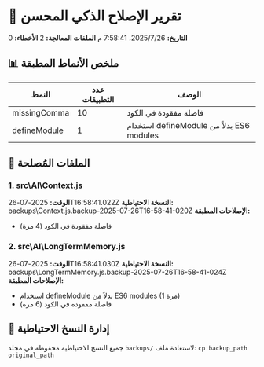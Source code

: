 # 🧠 تقرير الإصلاح الذكي المحسن

**التاريخ:** 26‏/7‏/2025، 7:58:41 م
**الملفات المعالجة:** 2
**الأخطاء:** 0

## 📊 ملخص الأنماط المطبقة

| النمط | عدد التطبيقات | الوصف |
|-------|---------------|--------|
| missingComma | 10 | فاصلة مفقودة في الكود |
| defineModule | 1 | استخدام defineModule بدلاً من ES6 modules |

## 📁 الملفات المُصلحة

### 1. src\AI\Context.js
**الوقت:** 2025-07-26T16:58:41.022Z
**النسخة الاحتياطية:** backups\Context.js.backup-2025-07-26T16-58-41-020Z
**الإصلاحات المطبقة:**
- فاصلة مفقودة في الكود (4 مرة)

### 2. src\AI\LongTermMemory.js
**الوقت:** 2025-07-26T16:58:41.030Z
**النسخة الاحتياطية:** backups\LongTermMemory.js.backup-2025-07-26T16-58-41-024Z
**الإصلاحات المطبقة:**
- استخدام defineModule بدلاً من ES6 modules (1 مرة)
- فاصلة مفقودة في الكود (6 مرة)

## 💾 إدارة النسخ الاحتياطية

جميع النسخ الاحتياطية محفوظة في مجلد `backups/`
لاستعادة ملف: `cp backup_path original_path`


